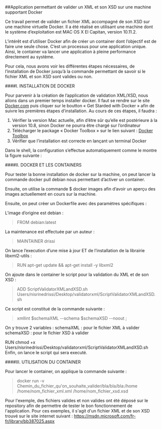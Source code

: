 ##Application permettant de valider un XML et son XSD sur une machine supportant Docker

Ce travail permet de valider un fichier XML accompagné de son XSD sur une machine virtuelle Docker. 
Il a été réalisé en utilisant une machine dont le système d’exploitation est MAC OS X El Capitan, version 10.11.2. 

L’intérêt est d’utiliser Docker afin de créer un container dont l’objectif est de faire une seule chose. C’est un processus pour une application unique. Ainsi, le container va lancer une application à pleine performance directement au système. 

Pour cela, nous avons voir les différentes étapes nécessaires, de l’installation de Docker jusqu’à la commande permettant de savoir si le fichier XML et son XSD sont valides ou non. 

####I.	INSTALLATION DE DOCKER

Pour parvenir à la création de l’application de validation XML/XSD, nous allons dans un premier temps installer docker. 
Il faut se rendre sur le site <a href="https://www.docker.com">Docker.com</a> puis cliquer sur le boutton « Get Starded with Docker » afin de suivre les premières étapes d’installation. 
Au cours de ces étapes, il faudra :
<ol>
<li>Vérifier la version Mac actuelle, afin d’être sûr qu’elle est postérieure à la version 10.8, sinon Docker ne pourra être chargé sur l’ordinateur 
<li>Télécharger le package « Docker Toolbox » sur le lien suivant : <a href="https://www.docker.com/products/docker-toolbox">Docker Toolbox</a>
<li>Vérifier que l’installation est correcte en lançant un terminal Docker
</ol>
Dans le shell, la configuration s’effectue automatiquement comme le montre la figure suivante : 


####II.	DOCKER ET LES CONTAINERS

Pour tester la bonne installation de docker sur la machine, on peut lancer la commande docker pull debian nous permettant d’activer un container. 

Ensuite, on utilise la commande $ docker images afin d’avoir un aperçu des images actuellement en cours sur la machine. 


Ensuite, on peut créer un Dockerfile avec des paramètres spécifiques :

L’image d’origine est debian :
<blockquote></strong>FROM debian:latest</strong></blockquote>
La maintenance est effectuée par un auteur :
<blockquote><p>MAINTAINER drissi</p></blockquote>
On lance l’execution d’une mise à jour ET de l’installation de la librairie libxml2-utils :
<blockquote><p>RUN apt-get update && apt-get install -y libxml2<p></blockquote>
On ajoute dans le container le script pour la validation du XML et de son XSD :
<blockquote><p>ADD ScriptValidatorXMLandXSD.sh Users/nisrinedrissi/Desktop/validatorxml/ScriptValidatorXMLandXSD.sh</p></blockquote>
Ce script est constitué de la commande suivante : 

<blockquote><p>xmllint $schemaXML --schema $schemaXSD --noout ;</p></blockquote>


On y trouve 2 variables :
schemaXML : pour le fichier XML à valider
schemaXSD : pour le fichier XSD à valider

RUN chmod +x Users/nisrinedrissi/Desktop/validatorxml/ScriptValidatorXMLandXSD.sh
Enfin, on lance le script qui sera executé. 

####III. UTILISATION DU CONTAINER

Pour lancer le container, on applique la commande suivante : 

<blockquote><p>docker run -v Chemin_du_fichier_qu'on_souhaite_valider/bla/bla/bla:/home /home/nom_fichier_xml.xml /home/nom_fichier_xsd.xsd</p></blockquote>

Pour l'exemple, des fichiers valides et non valides ont été déposé sur le repository afin de permettre de tester le bon fonctionnement de l'application. 
Pour ces exemples, il s'agit d'un fichier XML et de son XSD trouvé sur le site internet suivant : <a href="https://msdn.microsoft.com/fr-fr/library/bb387025.aspx">https://msdn.microsoft.com/fr-fr/library/bb387025.aspx</a>